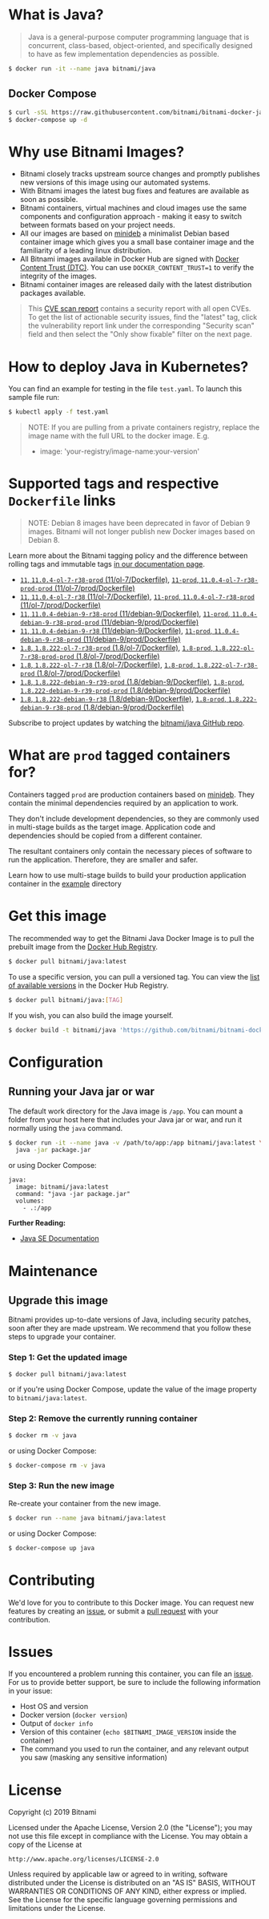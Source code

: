 # What is Java?

> Java is a general-purpose computer programming language that is concurrent, class-based, object-oriented, and specifically designed to have as few implementation dependencies as possible.

```bash
$ docker run -it --name java bitnami/java
```

## Docker Compose

```bash
$ curl -sSL https://raw.githubusercontent.com/bitnami/bitnami-docker-java/master/docker-compose.yml > docker-compose.yml
$ docker-compose up -d
```

# Why use Bitnami Images?

* Bitnami closely tracks upstream source changes and promptly publishes new versions of this image using our automated systems.
* With Bitnami images the latest bug fixes and features are available as soon as possible.
* Bitnami containers, virtual machines and cloud images use the same components and configuration approach - making it easy to switch between formats based on your project needs.
* All our images are based on [minideb](https://github.com/bitnami/minideb) a minimalist Debian based container image which gives you a small base container image and the familiarity of a leading linux distribution.
* All Bitnami images available in Docker Hub are signed with [Docker Content Trust (DTC)](https://docs.docker.com/engine/security/trust/content_trust/). You can use `DOCKER_CONTENT_TRUST=1` to verify the integrity of the images.
* Bitnami container images are released daily with the latest distribution packages available.


> This [CVE scan report](https://quay.io/repository/bitnami/java?tab=tags) contains a security report with all open CVEs. To get the list of actionable security issues, find the "latest" tag, click the vulnerability report link under the corresponding "Security scan" field and then select the "Only show fixable" filter on the next page.

# How to deploy Java in Kubernetes?

You can find an example for testing in the file `test.yaml`. To launch this sample file run:

```bash
$ kubectl apply -f test.yaml
```

> NOTE: If you are pulling from a private containers registry, replace the image name with the full URL to the docker image. E.g.
>
> - image: 'your-registry/image-name:your-version'

# Supported tags and respective `Dockerfile` links

> NOTE: Debian 8 images have been deprecated in favor of Debian 9 images. Bitnami will not longer publish new Docker images based on Debian 8.

Learn more about the Bitnami tagging policy and the difference between rolling tags and immutable tags [in our documentation page](https://docs.bitnami.com/containers/how-to/understand-rolling-tags-containers/).


- [`11`, `11.0.4-ol-7-r38-prod` (11/ol-7/Dockerfile)](https://github.com/bitnami/bitnami-docker-java/blob/11.0.4-ol-7-r38-prod/11/ol-7/Dockerfile), [`11-prod`, `11.0.4-ol-7-r38-prod-prod` (11/ol-7/prod/Dockerfile)](https://github.com/bitnami/bitnami-docker-java/blob/11.0.4-ol-7-r38-prod/11/ol-7/prod/Dockerfile)
- [`11`, `11.0.4-ol-7-r38` (11/ol-7/Dockerfile)](https://github.com/bitnami/bitnami-docker-java/blob/11.0.4-ol-7-r38/11/ol-7/Dockerfile), [`11-prod`, `11.0.4-ol-7-r38-prod` (11/ol-7/prod/Dockerfile)](https://github.com/bitnami/bitnami-docker-java/blob/11.0.4-ol-7-r38/11/ol-7/prod/Dockerfile)
- [`11`, `11.0.4-debian-9-r38-prod` (11/debian-9/Dockerfile)](https://github.com/bitnami/bitnami-docker-java/blob/11.0.4-debian-9-r38-prod/11/debian-9/Dockerfile), [`11-prod`, `11.0.4-debian-9-r38-prod-prod` (11/debian-9/prod/Dockerfile)](https://github.com/bitnami/bitnami-docker-java/blob/11.0.4-debian-9-r38-prod/11/debian-9/prod/Dockerfile)
- [`11`, `11.0.4-debian-9-r38` (11/debian-9/Dockerfile)](https://github.com/bitnami/bitnami-docker-java/blob/11.0.4-debian-9-r38/11/debian-9/Dockerfile), [`11-prod`, `11.0.4-debian-9-r38-prod` (11/debian-9/prod/Dockerfile)](https://github.com/bitnami/bitnami-docker-java/blob/11.0.4-debian-9-r38/11/debian-9/prod/Dockerfile)
- [`1.8`, `1.8.222-ol-7-r38-prod` (1.8/ol-7/Dockerfile)](https://github.com/bitnami/bitnami-docker-java/blob/1.8.222-ol-7-r38-prod/1.8/ol-7/Dockerfile), [`1.8-prod`, `1.8.222-ol-7-r38-prod-prod` (1.8/ol-7/prod/Dockerfile)](https://github.com/bitnami/bitnami-docker-java/blob/1.8.222-ol-7-r38-prod/1.8/ol-7/prod/Dockerfile)
- [`1.8`, `1.8.222-ol-7-r38` (1.8/ol-7/Dockerfile)](https://github.com/bitnami/bitnami-docker-java/blob/1.8.222-ol-7-r38/1.8/ol-7/Dockerfile), [`1.8-prod`, `1.8.222-ol-7-r38-prod` (1.8/ol-7/prod/Dockerfile)](https://github.com/bitnami/bitnami-docker-java/blob/1.8.222-ol-7-r38/1.8/ol-7/prod/Dockerfile)
- [`1.8`, `1.8.222-debian-9-r39-prod` (1.8/debian-9/Dockerfile)](https://github.com/bitnami/bitnami-docker-java/blob/1.8.222-debian-9-r39-prod/1.8/debian-9/Dockerfile), [`1.8-prod`, `1.8.222-debian-9-r39-prod-prod` (1.8/debian-9/prod/Dockerfile)](https://github.com/bitnami/bitnami-docker-java/blob/1.8.222-debian-9-r39-prod/1.8/debian-9/prod/Dockerfile)
- [`1.8`, `1.8.222-debian-9-r38` (1.8/debian-9/Dockerfile)](https://github.com/bitnami/bitnami-docker-java/blob/1.8.222-debian-9-r38/1.8/debian-9/Dockerfile), [`1.8-prod`, `1.8.222-debian-9-r38-prod` (1.8/debian-9/prod/Dockerfile)](https://github.com/bitnami/bitnami-docker-java/blob/1.8.222-debian-9-r38/1.8/debian-9/prod/Dockerfile)

Subscribe to project updates by watching the [bitnami/java GitHub repo](https://github.com/bitnami/bitnami-docker-java).

# What are `prod` tagged containers for?

Containers tagged `prod` are production containers based on [minideb](https://github.com/bitnami/minideb). They contain the minimal dependencies required by an application to work.

They don't include development dependencies, so they are commonly used in multi-stage builds as the target image. Application code and dependencies should be copied from a different container.

The resultant containers only contain the necessary pieces of software to run the application. Therefore, they are smaller and safer.

Learn how to use multi-stage builds to build your production application container in the [example](/example) directory

# Get this image

The recommended way to get the Bitnami Java Docker Image is to pull the prebuilt image from the [Docker Hub Registry](https://hub.docker.com/r/bitnami/java).

```bash
$ docker pull bitnami/java:latest
```

To use a specific version, you can pull a versioned tag. You can view the [list of available versions](https://hub.docker.com/r/bitnami/java/tags/) in the Docker Hub Registry.

```bash
$ docker pull bitnami/java:[TAG]
```

If you wish, you can also build the image yourself.

```bash
$ docker build -t bitnami/java 'https://github.com/bitnami/bitnami-docker-java.git#master:1.8/debian-9'
```

# Configuration

## Running your Java jar or war

The default work directory for the Java image is `/app`. You can mount a folder from your host here that includes your Java jar or war, and run it normally using the `java` command.

```bash
$ docker run -it --name java -v /path/to/app:/app bitnami/java:latest \
  java -jar package.jar
```

or using Docker Compose:

```
java:
  image: bitnami/java:latest
  command: "java -jar package.jar"
  volumes:
    - .:/app
```

**Further Reading:**

  - [Java SE Documentation](https://docs.oracle.com/javase/8/docs/api/)

# Maintenance

## Upgrade this image

Bitnami provides up-to-date versions of Java, including security patches, soon after they are made upstream. We recommend that you follow these steps to upgrade your container.

### Step 1: Get the updated image

```bash
$ docker pull bitnami/java:latest
```

or if you're using Docker Compose, update the value of the image property to `bitnami/java:latest`.

### Step 2: Remove the currently running container

```bash
$ docker rm -v java
```

or using Docker Compose:

```bash
$ docker-compose rm -v java
```

### Step 3: Run the new image

Re-create your container from the new image.

```bash
$ docker run --name java bitnami/java:latest
```

or using Docker Compose:

```bash
$ docker-compose up java
```

# Contributing

We'd love for you to contribute to this Docker image. You can request new features by creating an [issue](https://github.com/bitnami/bitnami-docker-java/issues), or submit a [pull request](https://github.com/bitnami/bitnami-docker-java/pulls) with your contribution.

# Issues

If you encountered a problem running this container, you can file an [issue](https://github.com/bitnami/bitnami-docker-java/issues). For us to provide better support, be sure to include the following information in your issue:

- Host OS and version
- Docker version (`docker version`)
- Output of `docker info`
- Version of this container (`echo $BITNAMI_IMAGE_VERSION` inside the container)
- The command you used to run the container, and any relevant output you saw (masking any sensitive
information)

# License

Copyright (c) 2019 Bitnami

Licensed under the Apache License, Version 2.0 (the "License");
you may not use this file except in compliance with the License.
You may obtain a copy of the License at

    http://www.apache.org/licenses/LICENSE-2.0

Unless required by applicable law or agreed to in writing, software
distributed under the License is distributed on an "AS IS" BASIS,
WITHOUT WARRANTIES OR CONDITIONS OF ANY KIND, either express or implied.
See the License for the specific language governing permissions and
limitations under the License.
